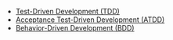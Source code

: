 <!--bl
(filemeta
    (title "A List of Available Documents"))
/bl-->

* [Test-Driven Development (TDD)](.\xp_tdd.md)
* [Acceptance Test-Driven Development (ATDD)](.\xp_atdd.md)
* [Behavior-Driven Development (BDD)](.\xp_bdd.md)